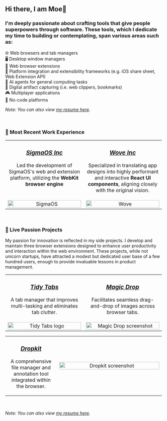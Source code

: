 ## Hi there, I am Moe👋
### I'm deeply passionate about crafting tools that give people superpowers through software. These tools, which I dedicate my time to building or contemplating, span various areas such as:
🌐 Web browsers and tab managers <br/>
🖥️ Desktop window managers <br/>
🧩 Web browser extensions <br/>
🔗 Platform integration and extensibility frameworks (e.g. iOS share sheet, Web Extension API) <br/>
🤖 AI agents for general computing tasks <br/>
📌 Digital artifact capturing (i.e. web clippers, bookmarks) <br/>
🎮 Multiplayer applications <br/>
🚀 No-code platforms <br/>

_Note: You can also view [my resume here](https://drive.google.com/file/d/1WSbhIR_SgNT99oh9NCXvE-hMFehp4C4U/view?usp=sharing)._

<br/>

### 💼 Most Recent Work Experience
<table>
  <tr align="center">
    <td valign="top" width="50%">
      <h3><a href="https://www.sigmaos.com"><i>SigmaOS Inc</i></a></h3>
      <p>Led the development of SigmaOS's web and extension platform, utilizing the <strong>WebKit browser engine</strong.</p>
    </td>
    <td valign="top" width="50%">
      <h3><a href="https://www.wove.com"><i>Wove Inc</i></a></h3>
      <p>Specialized in translating app designs into highly performant and interactive <strong>React UI components</strong>, aligning closely with the original vision.</p>
    </td>
  </tr>
  <tr align="center">
    <td valign="top" width="50%">
      <a href="https://www.sigmaos.com">
        <img src="https://github.com/MoeBazziGIT/MoeBazziGIT/assets/39361312/0a3865d3-06ca-4f28-8534-8cd63d188dad" alt="SigmaOS" width="100%">
      </a>
    </td>
    <td valign="top" width="50%">
      <a href="https://www.wove.com">
        <img src="https://github.com/MoeBazziGIT/MoeBazziGIT/assets/39361312/f83a0ce6-3dda-43ae-b33e-acde7e9e68cd" alt="Wove" width="100%" />
      </a>
    </td>
  </tr>
</table>

<br />

### 🚀 Live Passion Projects
My passion for innovation is reflected in my side projects. I develop and maintain three browser extensions designed to enhance user productivity and interaction within the web environment. These projects, while not unicorn startups, have attracted a modest but dedicated user base of a few hundred users, enough to provide invaluable lessons in product management.

<table>
  <tr align="center">
    <td valign="top" width="50%">
      <h3><a href="https://chrome.google.com/webstore/detail/tidy-tab-groups/fohgbkobjdckaapjimleemkolchkmebf"><i>Tidy Tabs</i></a></h3>
      <p>A tab manager that improves multi-tasking and eliminates tab clutter.</p>
    </td>
    <td valign="top" width="50%">
      <h3><a href="https://chrome.google.com/webstore/detail/magic-drop/ogbbepddobacadohbfbpmhjomfjmbken"><i>Magic Drop</i></a></h3>
      <p>Facilitates seamless drag-and-drop of images across browser tabs.</p>
    </td>
  </tr>
  <tr align="center">
    <td valign="top" width="50%">
      <a href="https://chrome.google.com/webstore/detail/tidy-tab-groups/fohgbkobjdckaapjimleemkolchkmebf">
        <img src="https://github.com/MoeBazziGIT/MoeBazziGIT/assets/39361312/a1059ccf-079b-4f72-9fcb-8a83a10e58cf" alt="Tidy Tabs logo" width="100%">
      </a>
    </td>
    <td valign="top" width="50%">
      <a href="https://chrome.google.com/webstore/detail/magic-drop/ogbbepddobacadohbfbpmhjomfjmbken">
        <img src="https://github.com/MoeBazziGIT/MoeBazziGIT/assets/39361312/6e1b3a24-5cc5-4ed4-8186-0848855b48cd" alt="Magic Drop screenshot" width="100%"/>
      </a>
    </td>
  </tr>
</table>
<table>
  <tr align="center">
    <td valign="top" width="33%">
      <h3><a href="https://chromewebstore.google.com/detail/dropkit/kadepengabfaclbkcjpdkmifloalhddc"><i>Dropkit</i></a></h3>
      <p>A comprehensive file manager and annotation tool integrated within the browser.</p>
    </td>
    <td valign="center" width="67%">
      <a href="https://chromewebstore.google.com/detail/dropkit/kadepengabfaclbkcjpdkmifloalhddc">
        <img src="https://github.com/MoeBazziGIT/MoeBazziGIT/assets/39361312/8f28486b-78c0-428f-abb6-9260a1faabad" alt="Dropkit screenshot" width="100%">
      <a/>
    </td>
  </tr>
</table>

<br />

_Note: You can also view [my resume here](https://drive.google.com/file/d/1WSbhIR_SgNT99oh9NCXvE-hMFehp4C4U/view?usp=sharing)._
